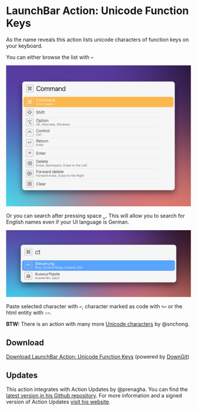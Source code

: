 # LaunchBar Action: Unicode Function Keys 

As the name reveals this action lists unicode characters of function keys on your keyboard. 

You can either browse the list with `↩` 

<img src="01.jpg" width="723"/> 

Or you can search after pressing space `␣`. This will allow you to search for English names even if your UI language is German.

<img src="02.jpg" width="709"/> 

Paste selected character with `↩`, character marked as code with `⌥↩` or the html entity with `⇧↩`. 


**BTW:** There is an action with many more [Unicode characters](https://github.com/snchong/launchbar-unicode) by @snchong.


## Download

[Download LaunchBar Action: Unicode Function Keys](https://minhaskamal.github.io/DownGit/#/home?url=https://github.com/Ptujec/LaunchBar/tree/master/Unicode-Function-Keys) (powered by [DownGit](https://github.com/MinhasKamal/DownGit))

## Updates

This action integrates with Action Updates by @prenagha. You can find the [latest version in his Github repository](https://github.com/prenagha/launchbar). For more information and a signed version of Action Updates [visit his website](https://renaghan.com/launchbar/action-updates/).